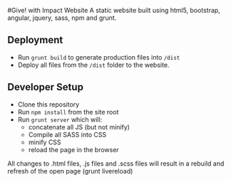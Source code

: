 #Give! with Impact Website
A static website built using html5, bootstrap, angular, jquery, sass, npm and grunt.

## Deployment
- Run `grunt build` to generate production files into `/dist`
- Deploy all files from the `/dist` folder to the website.

## Developer Setup
- Clone this repository
- Run `npm install` from the site root
- Run `grunt server` which will:
  - concatenate all JS (but not minify)
  - Compile all SASS into CSS
  - minify CSS
  - reload the page in the browser 
 
 All changes to .html files, .js files and .scss files will result in a rebuild and refresh of the open page (grunt livereload)


